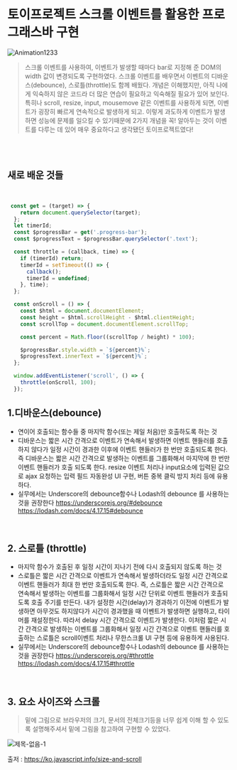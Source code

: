 # 토이프로젝트 스크롤 이벤트를 활용한 프로그래스바 구현  

![Animation1233](https://user-images.githubusercontent.com/127499117/235672875-9357cef3-e48b-453b-9808-683adc75278a.gif)


> 스크롤 이벤트를 사용하여, 이벤트가 발생할 때마다 bar로 지정해 준 DOM의 width 값이 변경되도록 구현하였다. 스크롤 이벤트를 배우면서 이벤트의 디바운스(debounce), 스로틀(throttle)도 함께 배웠다. 개념은 이해했지만, 아직 나에게 익숙하지 않은 코드라 더 많은 연습이 필요하고 익숙해질 필요가 있어 보인다. 특히나 scroll, resize, input, mousemove 같은 이벤트를 사용하게 되면, 이벤트가 굉장히 빠르게 연속적으로 발생하게 되고. 이렇게 과도하게 이벤트가 발생하면 성능에 문제를 일으킬 수 있기때문에  2가지 개념을 꼭! 알아두는 것이 이벤트를 다루는 데 있어 매우 중요하다고 생각됐던 토이프로젝트였다! 

<br/>
<br/>

## 새로 배운 것들

 <br/>

```js
 const get = (target) => {
    return document.querySelector(target);
  };
  let timerId;
  const $progressBar = get('.progress-bar');
  const $progressText = $progressBar.querySelector('.text');

  const throttle = (callback, time) => {
    if (timerId) return;
    timerId = setTimeout(() => {
      callback();
      timerId = undefined;
    }, time);
  };

  const onScroll = () => {
    const $html = document.documentElement;
    const height = $html.scrollHeight - $html.clientHeight;
    const scrollTop = document.documentElement.scrollTop;

    const percent = Math.floor((scrollTop / height) * 100);

    $progressBar.style.width = `${percent}%`;
    $progressText.innerText = `${percent}%`;
  };

  window.addEventListener('scroll', () => {
    throttle(onScroll, 100);
  });
```

## 1.디바운스(debounce)

- 연이어 호출되는 함수들 중 마지막 함수(또는 제일 처음)만 호출하도록 하는 것
- 디바운스는 짧은 시간 간격으로 이벤트가 연속해서 발생하면 이벤트 핸들러를 호출하지 않다가 일정 시간이 경과한 이후에 이벤트 핸들러가 한 번만 호출되도록 한다. 즉 디바운스는 짧은 시간 간격으로 발생하는 이벤트를 그룹화해서 마지막에 한 번만 이벤트 핸들러가 호출 되도록 한다. resize 이벤트 처리나 input요소에 입력된 값으로 ajax 요청하는 입력 필드 자동완성 UI 구현, 버튼 중복 클릭 방지 처리 등에 유용하다.
- 실무에서는 Underscore의 debounce함수나 Lodash의 debounce 를 사용하는 것을 권장한다 https://underscorejs.org/#debounce  https://lodash.com/docs/4.17.15#debounce

 <br/>
 
## 2. 스로틀 (throttle)
- 마지막 함수가 호출된 후 일정 시간이 지나기 전에 다시 호출되지 않도록 하는 것
- 스로틀은 짧은 시간 간격으로 이벤트가 연속해서 발생하더라도 일정 시간 간격으로 이벤트 핸들러가 최대 한 번만 호출되도록 한다. 즉, 스로틀은 짧은 시간 간격으로 연속해서 발생하는 이벤트를 그룹화해서 일정 시간 단위로 이벤트 핸들러가 호촐되도록 호출 주기를 만든다. 내가 설정한 시간(delay)가 경과하기 이전에 이벤트가 발생하면 아무것도 하지않다가 시간이 경과했을 때 이벤트가 발생하면 실행하고, 타이머를 재설정한다. 따라서 delay 시간 간격으로 이벤트가 발생한다. 이처럼 짧은 시간 간격으로 발생하는 이벤트를 그룹화해서 일정 시간 간격으로 이벤트 핸들러를 호출하는 스로틀은 scroll이벤트 처리나 무한스크롤 UI 구현 등에 유용하게 사용된다.
- 실무에서는 Underscore의 debounce함수나 Lodash의 debounce 를 사용하는 것을 권장한다 https://underscorejs.org/#throttle https://lodash.com/docs/4.17.15#throttle

<br/>

## 3. 요소 사이즈와 스크롤 
> 밑에 그림으로 브라우저의 크기, 문서의 전체크기등을 너무 쉽게 이해 할 수 있도록 설명해주셔서 밑에 그림을 참고하여 구현할 수 있었다.

![제목-없음-1](https://user-images.githubusercontent.com/127499117/235673744-8b7919eb-adfc-4397-bd3b-b0da1357606f.jpg)

출저 : https://ko.javascript.info/size-and-scroll

